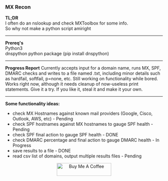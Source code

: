 ### MX Recon

**TL;DR**  
I often do an nslookup and check MXToolbox for some info.  
So why not make a python script amiright  
______________________________________________________________
**Prereq's**  
Python3  
dnspython python package (pip install dnspython)
______________________________________________________________
**Progress Report**
Currently accepts input for a domain name, runs MX, SPF, DMARC checks and writes to a file named <domain>.txt, including minor details such as hardfail, softfail, p=none, etc. Still working on functionality while bored. Works right now, although it needs cleanup of now-useless print statements. 
Give it a try. If you like it, steal it and make it your own. 
______________________________________________________________
**Some functionality ideas:**  
* check MX Hostnames against known mail providers (Google, Cisco, Outlook, AWS, etc) - Pending  
* check SPF hostnames against MX hostnames to gauge SPF health - Pending  
* check SPF final action to gauge SPF health - DONE  
* check DMARC percentage and final action to gauge DMARC health - In Progress  
* save results to a file - DONE  
* read csv list of domains, output multiple results files - Pending  



<p align=center>
<a href="https://www.buymeacoffee.com/cpardue0" target="_blank"><img src="https://cdn.buymeacoffee.com/buttons/default-orange.png" alt="Buy Me A Coffee" height="41" width="174"></a>
</p>
